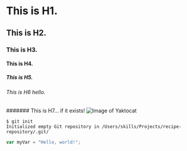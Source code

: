 # This is H1.
## This is H2.
### This is H3.
#### This is H4.
##### This is H5.
###### This is H6 hello.
####### This is H7... if it exists!
![Image of Yaktocat](https://octodex.github.com/images/yaktocat.png)
```
$ git init
Initialized empty Git repository in /Users/skills/Projects/recipe-repository/.git/
```
``` javascript
var myVar = "Hello, world!";
```
